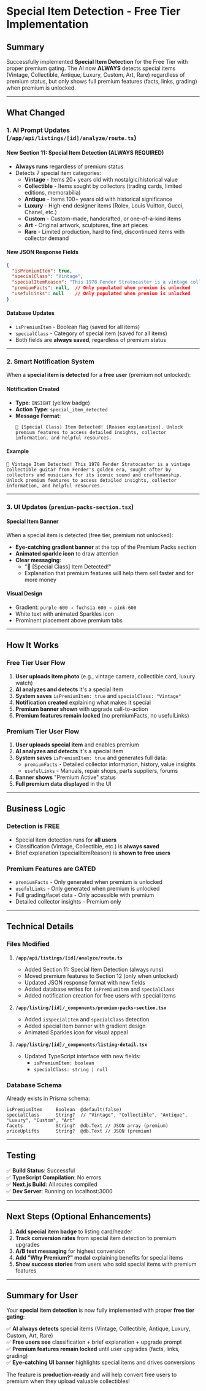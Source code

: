 
# Special Item Detection - Free Tier Implementation

## Summary

Successfully implemented **Special Item Detection** for the Free Tier with proper premium gating. The AI now **ALWAYS** detects special items (Vintage, Collectible, Antique, Luxury, Custom, Art, Rare) regardless of premium status, but only shows full premium features (facts, links, grading) when premium is unlocked.

---

## What Changed

### 1. **AI Prompt Updates** (`/app/api/listings/[id]/analyze/route.ts`)

#### New Section 11: Special Item Detection (ALWAYS REQUIRED)
- **Always runs** regardless of premium status
- Detects 7 special item categories:
  - **Vintage** - Items 20+ years old with nostalgic/historical value
  - **Collectible** - Items sought by collectors (trading cards, limited editions, memorabilia)
  - **Antique** - Items 100+ years old with historical significance
  - **Luxury** - High-end designer items (Rolex, Louis Vuitton, Gucci, Chanel, etc.)
  - **Custom** - Custom-made, handcrafted, or one-of-a-kind items
  - **Art** - Original artwork, sculptures, fine art pieces
  - **Rare** - Limited production, hard to find, discontinued items with collector demand

#### New JSON Response Fields
```json
{
  "isPremiumItem": true,
  "specialClass": "Vintage",
  "specialItemReason": "This 1978 Fender Stratocaster is a vintage collectible guitar from Fender's golden era, sought after by collectors and musicians for its iconic sound and craftsmanship.",
  "premiumFacts": null,  // Only populated when premium is unlocked
  "usefulLinks": null    // Only populated when premium is unlocked
}
```

#### Database Updates
- `isPremiumItem` - Boolean flag (saved for all items)
- `specialClass` - Category of special item (saved for all items)
- Both fields are **always saved**, regardless of premium status

---

### 2. **Smart Notification System**

When a **special item is detected** for a **free user** (premium not unlocked):

#### Notification Created
- **Type**: `INSIGHT` (yellow badge)
- **Action Type**: `special_item_detected`
- **Message Format**: 
  ```
  🎯 [Special Class] Item Detected! [Reason explanation]. Unlock premium features to access detailed insights, collector information, and helpful resources.
  ```

#### Example
```
🎯 Vintage Item Detected! This 1978 Fender Stratocaster is a vintage collectible guitar from Fender's golden era, sought after by collectors and musicians for its iconic sound and craftsmanship. Unlock premium features to access detailed insights, collector information, and helpful resources.
```

---

### 3. **UI Updates** (`premium-packs-section.tsx`)

#### Special Item Banner
When a special item is detected (free tier, premium not unlocked):
- **Eye-catching gradient banner** at the top of the Premium Packs section
- **Animated sparkle icon** to draw attention
- **Clear messaging**:
  - "🎯 [Special Class] Item Detected!"
  - Explanation that premium features will help them sell faster and for more money

#### Visual Design
- Gradient: `purple-600 → fuchsia-600 → pink-600`
- White text with animated Sparkles icon
- Prominent placement above premium tabs

---

## How It Works

### Free Tier User Flow

1. **User uploads item photo** (e.g., vintage camera, collectible card, luxury watch)
2. **AI analyzes and detects** it's a special item
3. **System saves** `isPremiumItem: true` and `specialClass: "Vintage"`
4. **Notification created** explaining what makes it special
5. **Premium banner shown** with upgrade call-to-action
6. **Premium features remain locked** (no premiumFacts, no usefulLinks)

### Premium Tier User Flow

1. **User uploads special item** and enables premium
2. **AI analyzes and detects** it's a special item
3. **System saves** `isPremiumItem: true` and generates full data:
   - `premiumFacts` - Detailed collector information, history, value insights
   - `usefulLinks` - Manuals, repair shops, parts suppliers, forums
4. **Banner shows** "Premium Active" status
5. **Full premium data displayed** in the UI

---

## Business Logic

### Detection is FREE
- Special item detection runs for **all users**
- Classification (Vintage, Collectible, etc.) is **always saved**
- Brief explanation (specialItemReason) is **shown to free users**

### Premium Features are GATED
- `premiumFacts` - Only generated when premium is unlocked
- `usefulLinks` - Only generated when premium is unlocked
- Full grading/facet data - Only accessible with premium
- Detailed collector insights - Premium only

---

## Technical Details

### Files Modified

1. **`/app/api/listings/[id]/analyze/route.ts`**
   - Added Section 11: Special Item Detection (always runs)
   - Moved premium features to Section 12 (only when unlocked)
   - Updated JSON response format with new fields
   - Added database writes for `isPremiumItem` and `specialClass`
   - Added notification creation for free users with special items

2. **`/app/listing/[id]/_components/premium-packs-section.tsx`**
   - Added `isSpecialItem` and `specialClass` detection
   - Added special item banner with gradient design
   - Animated Sparkles icon for visual appeal

3. **`/app/listing/[id]/_components/listing-detail.tsx`**
   - Updated TypeScript interface with new fields:
     - `isPremiumItem: boolean`
     - `specialClass: string | null`

### Database Schema
Already exists in Prisma schema:
```prisma
isPremiumItem     Boolean  @default(false)
specialClass      String?  // "Vintage", "Collectible", "Antique", "Luxury", "Custom", "Art"
facets            String?  @db.Text // JSON array (premium)
priceUplifts      String?  @db.Text // JSON (premium)
```

---

## Testing

✅ **Build Status**: Successful  
✅ **TypeScript Compilation**: No errors  
✅ **Next.js Build**: All routes compiled  
✅ **Dev Server**: Running on localhost:3000  

---

## Next Steps (Optional Enhancements)

1. **Add special item badge** to listing card/header
2. **Track conversion rates** from special item detection to premium upgrades
3. **A/B test messaging** for highest conversion
4. **Add "Why Premium?" modal** explaining benefits for special items
5. **Show success stories** from users who sold special items with premium features

---

## Summary for User

Your **special item detection** is now fully implemented with proper **free tier gating**:

✅ **AI always detects** special items (Vintage, Collectible, Antique, Luxury, Custom, Art, Rare)  
✅ **Free users see** classification + brief explanation + upgrade prompt  
✅ **Premium features remain locked** until user upgrades (facts, links, grading)  
✅ **Eye-catching UI banner** highlights special items and drives conversions  

The feature is **production-ready** and will help convert free users to premium when they upload valuable collectibles!
